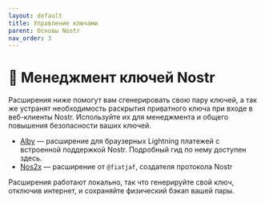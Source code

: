 ```yaml
---
layout: default
title: Управление ключами
parent: Основы Nostr
nav_order: 3
---
```


# 🔐 Менеджмент ключей Nostr

Расширения ниже помогут вам сгенерировать свою пару ключей, а так же устранят необходимость раскрытия приватного ключа при входе в веб-клиенты Nostr. Используйте их для менеджмента и общего повышения безопасности ваших ключей.

* [Alby](https://getalby.com/) — расширение для браузерных Lightning платежей с встроенной поддержкой Nostr. Подробный гид по нему доступен здесь.
* [Nos2x](https://github.com/fiatjaf/nos2x) — расширение от `@fiatjaf`, создателя протокола Nostr

Расширения работают локально, так что генерируйте свой ключ, отключив интернет, и сохраняйте физический бэкап вашей пары.

